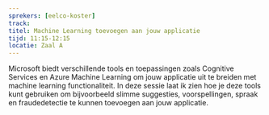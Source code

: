 ```yaml
---
sprekers: [eelco-koster]
track: 
titel: Machine Learning toevoegen aan jouw applicatie
tijd: 11:15-12:15
locatie: Zaal A
---
```

Microsoft biedt verschillende tools en toepassingen zoals Cognitive Services en Azure Machine Learning om jouw applicatie uit te breiden met machine learning functionaliteit. In deze sessie laat ik zien hoe je deze tools kunt gebruiken om bijvoorbeeld slimme suggesties, voorspellingen, spraak en fraudedetectie te kunnen toevoegen aan jouw applicatie.